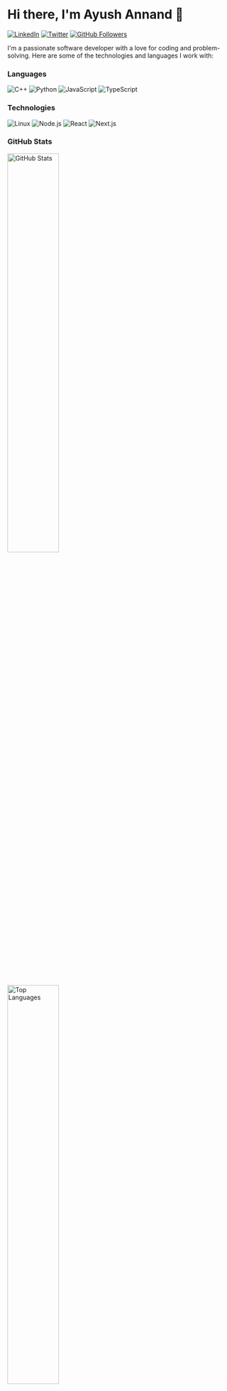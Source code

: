 # Hi there, I'm Ayush Annand 👋

[![LinkedIn](https://img.shields.io/badge/-LinkedIn-0077b5?style=flat-square&logo=LinkedIn&logoColor=white&link=https://www.linkedin.com/in/ayushannand/)](https://www.linkedin.com/in/ayushannand/)
[![Twitter](https://img.shields.io/badge/-Twitter-1da1f2?style=flat-square&logo=Twitter&logoColor=white&link=https://twitter.com/ayushannand/)](https://twitter.com/ayushannand/)
[![GitHub Followers](https://img.shields.io/github/followers/ayushannand?style=social)](https://github.com/ayushannand)

I'm a passionate software developer with a love for coding and problem-solving. Here are some of the technologies and languages I work with:

### Languages
![C++](https://img.shields.io/badge/C++-00599C?style=flat-square&logo=C%2B%2B&logoColor=white)
![Python](https://img.shields.io/badge/Python-3776AB?style=flat-square&logo=Python&logoColor=white)
![JavaScript](https://img.shields.io/badge/JavaScript-F7DF1E?style=flat-square&logo=JavaScript&logoColor=white)
![TypeScript](https://img.shields.io/badge/TypeScript-007ACC?style=flat-square&logo=TypeScript&logoColor=white)

### Technologies
![Linux](https://img.shields.io/badge/Linux-FCC624?style=flat-square&logo=Linux&logoColor=black)
![Node.js](https://img.shields.io/badge/Node.js-339933?style=flat-square&logo=Node.js&logoColor=white)
![React](https://img.shields.io/badge/React-61DAFB?style=flat-square&logo=React&logoColor=white)
![Next.js](https://img.shields.io/badge/Next.js-000000?style=flat-square&logo=Next.js&logoColor=white)

### GitHub Stats
<div>
  <img src="https://github-readme-stats.vercel.app/api?username=ayushannand&show_icons=true&theme=nightowl" alt="GitHub Stats" width="48%" margin="50px">
</div>
<div>
  <img src="https://github-readme-stats.vercel.app/api/top-langs/?username=ayushannand&layout=compact&theme=nightowl" margin="50px" alt="Top Languages" width="48%">
</div>
<div>
  <img src="https://github-readme-streak-stats.herokuapp.com/?user=ayushannand&theme=dark" margin="50px" alt="Top Languages" width="48%">
</div>

### GitHub Trophies

<div>
  <img src="https://github-profile-trophy.vercel.app/?username=ayushannand&theme=onedark&column=4" margin="50px" alt="Top Languages" width="48%">
</div>


